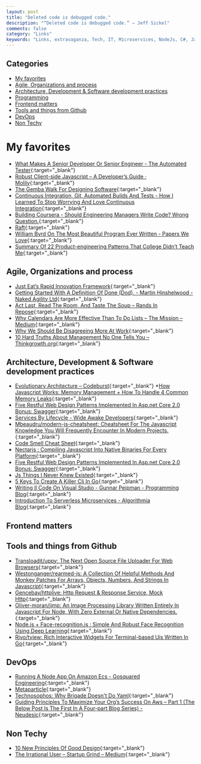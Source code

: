 ```yaml
---
layout: post
title: "Deleted code is debugged code."
description: "“Deleted code is debugged code.” – Jeff Sickel"
comments: false
category: "Links"
keywords: "Links, extravaganza, Tech, IT, Microservices, NodeJs, C#, Javascript, Solution architecture"
---
```


## Categories ##
* [My favorites](#favorites)
* [Agile, Organizations and process](#agile)
* [Architecture, Development & Software development practices](#development)
* [Programming](#net)
* [Frontend matters](#web)
* [Tools and things from Github](#tools)
* [DevOps](#devops)
* [Non Techy](#notechhere)

# My favorites<a name="favorites"></a> #
* [What Makes A Senior Developer Or Senior Engineer - The Automated Tester](http://www.theautomatedtester.co.uk/blog/2018/what-makes-a-senior-developer-or-senior-engineer.html){:target="_blank"}
* [Robust Client-side Javascript – A Developer’s Guide · Molily](https://molily.de/robust-javascript/){:target="_blank"}
* [The Gemba Walk For Designing Software](https://jimmybogard.com/the-gemba-walk-for-designing-software/){:target="_blank"}
* [Continuous Integration, Git, Automated Builds And Tests - How I Learned To Stop Worrying And Love Continuous Integration](http://www.codemag.com/article/1801101){:target="_blank"}
* [Building Coursera - Should Engineering Managers Write Code? Wrong Question.](https://building.coursera.org/blog/2016/12/01/should-engineering-managers-write-code-wrong-question/){:target="_blank"}
* [Raft](http://thesecretlivesofdata.com/raft/){:target="_blank"}
* [William Byrd On The Most Beautiful Program Ever Written - Papers We Love](http://paperswelove.org/2017/video/will-byrd-most-beautiful-program/){:target="_blank"}
* [Summary Of 22 Product-engineering Patterns That College Didn’t Teach Me](https://engblog.nextdoor.com/summary-of-22-product-engineering-patterns-that-college-didnt-teach-me-77790331d8fa){:target="_blank"}

## Agile, Organizations and process<a name="agile"></a> ##
* [Just Eat’s Rapid Innovation Framework](https://tech.just-eat.com/2018/01/03/just-eats-rapid-innovation-framework/){:target="_blank"}
* [Getting Started With A Definition Of Done (Dod). - Martin Hinshelwood - Naked Agility Ltd](https://nkdagility.com/getting-started-definition-done-dod/){:target="_blank"}
* [Act Last, Read The Room, And Taste The Soup – Rands In Repose](http://randsinrepose.com/archives/act-last-read-the-room-and-taste-the-soup/){:target="_blank"}
* [Why Calendars Are More Effective Than To Do Lists – The Mission – Medium](https://medium.com/the-mission/why-calendars-are-more-effective-than-to-do-lists-9bc6ce3bee50){:target="_blank"}
* [Why We Should Be Disagreeing More At Work](https://hbr.org/2018/01/why-we-should-be-disagreeing-more-at-work?__s=wakwmyepmhismx8ehtnp){:target="_blank"}
* [10 Hard Truths About Management No One Tells You – Thinkgrowth.org](https://thinkgrowth.org/10-hard-truths-about-management-no-one-tells-you-667157ebdfec?__s=wakwmyepmhismx8ehtnp){:target="_blank"}

## Architecture, Development & Software development practices <a name="development"></a> ##
* [Evolutionary Architecture – Codeburst](https://codeburst.io/evolutionary-architecture-27dae14b323d){:target="_blank"}
*[How Javascript Works: Memory Management + How To Handle 4 Common Memory Leaks](https://blog.sessionstack.com/how-javascript-works-memory-management-how-to-handle-4-common-memory-leaks-3f28b94cfbec){:target="_blank"}
* [Five Restful Web Design Patterns Implemented In Asp.net Core 2.0 Bonus: Swagger](https://blog.jeremylikness.com/5-rest-api-designs-in-dot-net-core-6-9e87cf562241){:target="_blank"}
* [Services By Lifecycle - Wide Awake Developers](http://www.michaelnygard.com/blog/2018/01/services-by-lifecycle/){:target="_blank"}
* [Mbeaudru/modern-js-cheatsheet: Cheatsheet For The Javascript Knowledge You Will Frequently Encounter In Modern Projects.](https://github.com/mbeaudru/modern-js-cheatsheet){:target="_blank"}
* [Code Smell Cheat Sheet](https://engineering.gusto.com/code-smell-cheat-sheet/){:target="_blank"}
* [Nectarjs : Compiling Javascript Into Native Binaries For Every Platform](https://codeburst.io/nectarjs-compiling-javascript-into-native-binaries-for-every-platform-2efb2083a4a){:target="_blank"}
* [Five Restful Web Design Patterns Implemented In Asp.net Core 2.0 Bonus: Swagger](https://blog.jeremylikness.com/5-rest-api-designs-in-dot-net-core-6-9e87cf562241){:target="_blank"}
* [Js Things I Never Knew Existed](https://air.ghost.io/js-things-i-never-knew-existed/){:target="_blank"}
* [5 Keys To Create A Killer Cli In Go](https://blog.alexellis.io/5-keys-to-a-killer-go-cli/){:target="_blank"}
* [Writing Il Code On Visual Studio - Gunnar Peipman - Programming Blog](http://gunnarpeipman.com/2018/01/il-visual-studio/){:target="_blank"}
* [Introduction To Serverless Microservices - Algorithmia Blog](https://blog.algorithmia.com/introduction-to-serverless-microservices/){:target="_blank"}

## Frontend matters <a name="web"></a> ##

## Tools and things from Github <a name="tools"></a> ##
* [Transloadit/uppy: The Next Open Source File Uploader For Web Browsers](https://github.com/transloadit/uppy){:target="_blank"}
* [Westonganger/rearmed-js: A Collection Of Helpful Methods And Monkey Patches For Arrays, Objects, Numbers, And Strings In Javascript](https://github.com/westonganger/rearmed-js){:target="_blank"}
* [Gencebay/httplive: Http Request & Response Service, Mock Http](https://github.com/gencebay/httplive){:target="_blank"}
* [Oliver-moran/jimp: An Image Processing Library Written Entirely In Javascript For Node, With Zero External Or Native Dependencies.](https://github.com/oliver-moran/jimp){:target="_blank"}
* [Node.js + Face-recognition.js : Simple And Robust Face Recognition Using Deep Learning](https://medium.com/@muehler.v/node-js-face-recognition-js-simple-and-robust-face-recognition-using-deep-learning-ea5ba8e852){:target="_blank"}
* [Rivo/tview: Rich Interactive Widgets For Terminal-based Uis Written In Go](https://github.com/rivo/tview){:target="_blank"}

## DevOps<a name="devops"></a> ##
* [Running A Node App On Amazon Ecs - Gosquared Engineering](https://engineering.gosquared.com/running-node-app-amazon-ecs){:target="_blank"}
* [Metaparticle](https://metaparticle.io/){:target="_blank"}
* [Technosophos: Why Brigade Doesn't Do Yaml](http://technosophos.com/2018/01/04/why-brigade-doesn-t-do-yaml.html){:target="_blank"}
* [Guiding Principles To Maximize Your Org’s Success On Aws – Part 1 (The Below Post Is The First In A Four-part Blog Series) - Neudesic](https://www.neudesic.com/blog/four-guiding-principles-maximize-organizations-success-aws/){:target="_blank"}

## Non Techy<a name="notechere"></a> ##
* [10 New Principles Of Good Design](https://www.fastcodesign.com/90154519/10-new-principles-of-good-design){:target="_blank"}
* [The Irrational User – Startup Grind – Medium](https://medium.com/startup-grind/cognitive-bias-ad5f9fe7f59b){:target="_blank"}